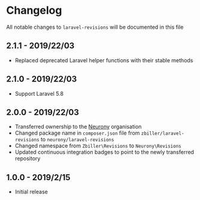 # Changelog

All notable changes to `laravel-revisions` will be documented in this file

## 2.1.1 - 2019/22/03

- Replaced deprecated Laravel helper functions with their stable methods

## 2.1.0 - 2019/22/03

- Support Laravel 5.8

## 2.0.0 - 2019/22/03

- Transferred ownership to the [Neurony](https://github.com/Neurony) organisation
- Changed package name in `composer.json` file from `zbiller/laravel-revisions` to `neurony/laravel-revisions`
- Changed namespace from `Zbiller\Revisions` to `Neurony\Revisions`
- Updated continuous integration badges to point to the newly transferred repository  

## 1.0.0 - 2019/2/15

- Initial release
